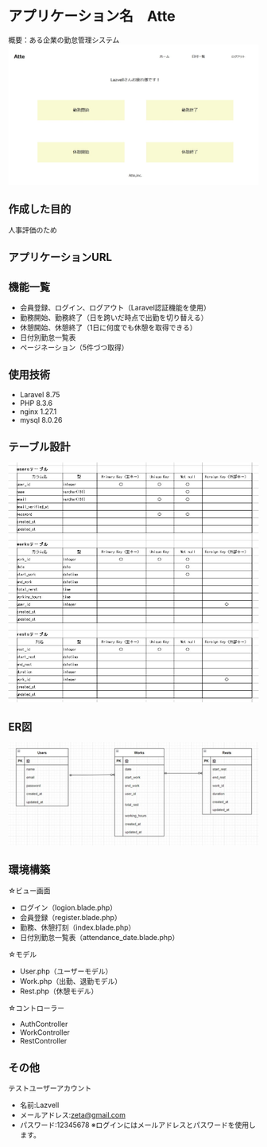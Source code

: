 # アプリケーション名　Atte
概要：ある企業の勤怠管理システム
![Image](img/atte-top.jpg)

## 作成した目的
人事評価のため

## アプリケーションURL

## 機能一覧
* 会員登録、ログイン、ログアウト（Laravel認証機能を使用）
* 勤務開始、勤務終了（日を跨いだ時点で出勤を切り替える）
* 休憩開始、休憩終了（1日に何度でも休憩を取得できる）
* 日付別勤怠一覧表
* ページネーション（5件づつ取得）

## 使用技術
* Laravel 8.75
* PHP 8.3.6
* nginx 1.27.1
* mysql 8.0.26

## テーブル設計
![Image](img/table.jpg)

## ER図
![Image](img/atte-relation.jpg)

## 環境構築
☆ビュー画面
* ログイン（logion.blade.php）
* 会員登録（register.blade.php）
* 勤務、休憩打刻（index.blade.php）
* 日付別勤怠一覧表（attendance_date.blade.php）

☆モデル
* User.php（ユーザーモデル）
* Work.php（出勤、退勤モデル）
* Rest.php（休憩モデル）

☆コントローラー
* AuthController
* WorkController
* RestController

## その他
テストユーザーアカウント

* 名前:Lazvell
* メールアドレス:zeta@gmail.com
* パスワード:12345678
※ログインにはメールアドレスとパスワードを使用します。


